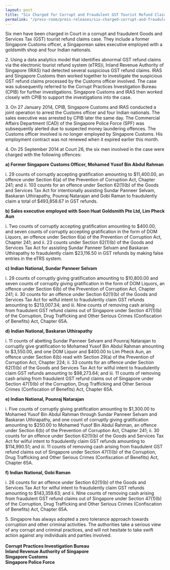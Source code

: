 ```yaml
---
layout: post
title: "Six Charged for Corrupt and Fraudulent GST Tourist Refund Claims"
permalink: "/press-room/press-releases/six-charged-corrupt-and-fraudulent-gst-tourist-refund-claims"
---
```

Six men have been charged in Court in a corrupt and fraudulent Goods and Services Tax (GST) tourist refund claims case. They include a former Singapore Customs officer, a Singaporean sales executive employed with a goldsmith shop and four Indian nationals.

2\.         Using a data analytics model that identifies abnormal GST refund claims via the electronic tourist refund system (eTRS)i, Inland Revenue Authority of Singapore (IRAS) had detected several suspicious GST refund claims. IRAS and Singapore Customs then worked together to investigate the suspicious GST refund claims processed by the Customs officer involved. The case was subsequently referred to the Corrupt Practices Investigation Bureau (CPIB) for further investigations. Singapore Customs and IRAS then worked closely with CPIB to support the investigations into the case.

3\.         On 27 January 2014, CPIB, Singapore Customs and IRAS conducted a joint operation to arrest the Customs officer and four Indian nationals. The sales executive was arrested by CPIB later the same day. The Commercial Affairs Department (CAD) of the Singapore Police Force (SPF) was subsequently alerted due to suspected money laundering offences. The Customs officer involved is no longer employed by Singapore Customs. His employment contract was not renewed when it expired earlier this month.

4\.         On 25 September 2014 at Court 26, the six men involved in the case were charged with the following offences:

**a) Former Singapore Customs Officer, Mohamed Yusof Bin Abdul Rahman**

i. 29 counts of corruptly accepting gratification amounting to $11,400.00, an offence under Section 6(a) of the Prevention of Corruption Act, Chapter 241; and
ii. 103 counts for an offence under Section 62(1)(b) of the Goods and Services Tax Act for intentionally assisting Sundar Panneer Selvam, Baskaran Uthirapathy, Pounraj Natarajan and Gobi Raman to fraudulently claim a total of $493,858.67 in GST refunds.

**b) Sales executive employed with Soon Huat Goldsmith Pte Ltd, Lim Pheck Aun**

i. Two counts of corruptly accepting gratification amounting to $400.00, and seven counts of corruptly accepting gratification in the form of DOM Liquors, an offence under Section 6(a) of the Prevention of Corruption Act, Chapter 241; and
ii. 23 counts under Section 62(1)(b) of the Goods and Services Tax Act for assisting Sundar Panneer Selvam and Baskaran Uthirapathy to fraudulently claim $23,116.50 in GST refunds by making false entries in the eTRS system.

**c) Indian National, Sundar Panneer Selvam**

i. 29 counts of corruptly giving gratification amounting to $10,800.00 and seven counts of corruptly giving gratification in the form of DOM Liquors, an offence under Section 6(b) of the Prevention of Corruption Act, Chapter 241;
ii. 30 counts for an offence under Section 62(1)(b) of the Goods and Services Tax Act for wilful intent to fraudulently claim GST refunds amounting to $213,007.34; and
iii. Nine counts of removing cash arising from fraudulent GST refund claims out of Singapore under Section 47(1)(b) of the Corruption, Drug Trafficking and Other Serious Crimes (Confiscation of Benefits) Act, Chapter 65A.

**d) Indian National, Baskaran Uthirapathy**

i. 11 counts of abetting Sundar Panneer Selvam and Pounraj Natarajan to corruptly give gratification to Mohamed Yusof Bin Abdul Rahman amounting to $3,550.00, and one DOM Liquor and $400.00 to Lim Pheck Aun, an offence under Section 6(b) read with Section 29(a) of the Prevention of Corruption Act, Chapter 224;
ii. 33 counts for an offence under Section 62(1)(b) of the Goods and Services Tax Act for wilful intent to fraudulently claim GST refunds amounting to $98,273.64; and
iii. 11 counts of removing cash arising from fraudulent GST refund claims out of Singapore under Section 47(1)(b) of the Corruption, Drug Trafficking and Other Serious Crimes (Confiscation of Benefits) Act, Chapter 65A.

**e) Indian National, Pounraj Natarajan**

i. Five counts of corruptly giving gratification amounting to $1,300.00 to Mohamed Yusof Bin Abdul Rahman through Sundar Panneer Selvam and Baskaran Uthirapathy, and one count of corruptly giving gratification amounting to $250.00 to Mohamed Yusof Bin Abdul Rahman, an offence under Section 6(b) of the Prevention of Corruption Act, Chapter 241;
ii. 30 counts for an offence under Section 62(1)(b) of the Goods and Services Tax Act for wilful intent to fraudulently claim GST refunds amounting to $114,990.51; and
iii. 11 counts of removing cash arising from fraudulent GST refund claims out of Singapore under Section 47(1)(b) of the Corruption, Drug Trafficking and Other Serious Crimes (Confiscation of Benefits) Act, Chapter 65A.

**f) Indian National, Gobi Raman**

i. 26 counts for an offence under Section 62(1)(b) of the Goods and Services Tax Act for wilful intent to fraudulently claim GST refunds amounting to $143,359.63; and
ii. Nine counts of removing cash arising from fraudulent GST refund claims out of Singapore under Section 47(1)(b) of the Corruption, Drug Trafficking and Other Serious Crimes (Confiscation of Benefits) Act, Chapter 65A.

5\.         Singapore has always adopted a zero tolerance approach towards corruption and other criminal activities. The authorities take a serious view of any corrupt and criminal practices, and will not hesitate to take swift action against any individuals and parties involved.
<br/><br/>**Corrupt Practices Investigation Bureau**<br/>
**Inland Revenue Authority of Singapore**<br/>
**Singapore Customs**<br/>
**Singapore Police Force**

